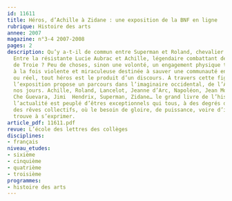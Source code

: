 ```yaml
---
id: 11611
title: Héros, d’Achille à Zidane : une exposition de la BNF en ligne
rubrique: Histoire des arts
annee: 2007
magazine: n°3-4 2007-2008
pages: 2
description: Qu’y a-t-il de commun entre Superman et Roland, chevalier du Moyen Âge ?
  Entre la résistante Lucie Aubrac et Achille, légendaire combattant de la guerre
  de Troie ? Peu de choses, sinon une volonté, un engagement physique total, une action
  à la fois violente et miraculeuse destinée à sauver une communauté en péril. Fictif
  ou réel, tout héros est le produit d’un discours. À travers cette figure du héros,
  l’exposition propose un parcours dans l’imaginaire occidental, de l’Antiquité à
  nos jours. Achille, Roland, Lancelot, Jeanne d’Arc, Napoléon, Jean Moulin, de Gaulle,
  Che Guevara, Jimi  Hendrix, Superman, Zidane… le grand livre de l’histoire et de
  l’actualité est peuplé d’êtres exceptionnels qui tous, à des degrés divers, incarnent
  des rêves collectifs, où le besoin de gloire, de puissance, voire d’immortalité,
  trouve à s’exprimer.
article_pdf: 11611.pdf
revue: L’école des lettres des collèges
disciplines:
- français
niveau_etudes:
- sixième
- cinquième
- quatrième
- troisième
programmes:
- histoire des arts
---
```

